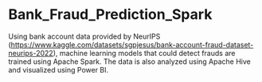 # Bank_Fraud_Prediction_Spark
Using bank account data provided by NeurIPS (https://www.kaggle.com/datasets/sgpjesus/bank-account-fraud-dataset-neurips-2022), machine learning models that could detect frauds are trained using Apache Spark. The data is also analyzed using Apache Hive and visualized using Power BI.
